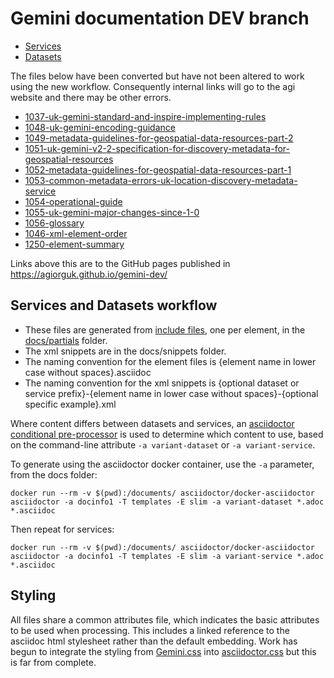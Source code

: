 
# Gemini documentation DEV branch

* [Services](https://agiorguk.github.io/gemini-dev/1063-gemini-services.html) 
* [Datasets](https://agiorguk.github.io/gemini-dev/1062-gemini-datasets-and-data-series.html)

The files below have been converted but have not been altered to work using the new workflow. Consequently internal links will go to the agi website and there may be other errors.
* [1037-uk-gemini-standard-and-inspire-implementing-rules](https://agiorguk.github.io/gemini-dev/1037-uk-gemini-standard-and-inspire-implementing-rules.html)
* [1048-uk-gemini-encoding-guidance](https://agiorguk.github.io/gemini-dev/1048-uk-gemini-encoding-guidance.html)
* [1049-metadata-guidelines-for-geospatial-data-resources-part-2](https://agiorguk.github.io/gemini-dev/1049-metadata-guidelines-for-geospatial-data-resources-part-2.html)
* [1051-uk-gemini-v2-2-specification-for-discovery-metadata-for-geospatial-resources](https://agiorguk.github.io/gemini-dev/1051-uk-gemini-v2-2-specification-for-discovery-metadata-for-geospatial-resources.html)
* [1052-metadata-guidelines-for-geospatial-data-resources-part-1](https://agiorguk.github.io/gemini-dev/1052-metadata-guidelines-for-geospatial-data-resources-part-1.html)
* [1053-common-metadata-errors-uk-location-discovery-metadata-service](https://agiorguk.github.io/gemini-dev/1053-common-metadata-errors-uk-location-discovery-metadata-service.html)
* [1054-operational-guide](https://agiorguk.github.io/gemini-dev/1054-operational-guide.html)
* [1055-uk-gemini-major-changes-since-1-0](https://agiorguk.github.io/gemini-dev/1055-uk-gemini-major-changes-since-1-0.html)
* [1056-glossary](https://agiorguk.github.io/gemini-dev/1056-glossary.html)
* [1046-xml-element-order](https://agiorguk.github.io/gemini-dev/1046-xml-element-order.html)
* [1250-element-summary](https://agiorguk.github.io/gemini-dev/1250-element-summary.html)

Links above this are to the GitHub pages published in https://agiorguk.github.io/gemini-dev/

## Services and Datasets workflow

* These files are generated from [include files](https://docs.asciidoctor.org/asciidoc/latest/directives/include/), one per element, in the [docs/partials](https://github.com/agiorguk/gemini/tree/main/docs/partials) folder. 
* The xml snippets are in the docs/snippets folder.
* The naming convention for the element files is {element name in lower case without spaces}.asciidoc
* The naming convention for the xml snippets is {optional dataset or service prefix}-{element name in lower case without spaces}-{optional specific example}.xml

Where content differs between datasets and services, an [asciidoctor conditional pre-processor](https://docs.asciidoctor.org/asciidoc/latest/directives/ifdef-ifndef/) is used to determine which content to use, based on the command-line attribute `-a variant-dataset` or `-a variant-service`. 

To generate using the asciidoctor docker container, use the `-a` parameter, from the docs folder:

```
docker run --rm -v $(pwd):/documents/ asciidoctor/docker-asciidoctor asciidoctor -a docinfo1 -T templates -E slim -a variant-dataset *.adoc *.asciidoc
```

Then repeat for services:

```
docker run --rm -v $(pwd):/documents/ asciidoctor/docker-asciidoctor asciidoctor -a docinfo1 -T templates -E slim -a variant-service *.adoc *.asciidoc
```

## Styling

All files share a common attributes file, which indicates the basic attributes to be used when processing. This includes a linked reference to the asciidoc html stylesheet rather than the default embedding. Work has begun to integrate the styling from [Gemini.css](blob/main/docs/Gemini.css) into [asciidoctor.css](blob/main/docs/assets/asciidoctor.css) but this is far from complete.
